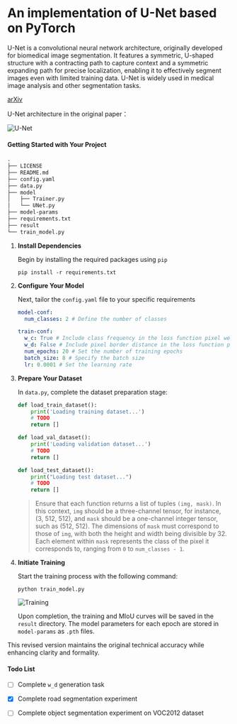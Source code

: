 # An implementation of U-Net based on PyTorch

U-Net is a convolutional neural network architecture, originally developed for biomedical image segmentation. It features a symmetric, U-shaped structure with a contracting path to capture context and a symmetric expanding path for precise localization, enabling it to effectively segment images even with limited training data. U-Net is widely used in medical image analysis and other segmentation tasks.

[arXiv](https://arxiv.org/abs/1505.04597)

U-Net architecture in the original paper：

![U-Net](https://typora-1313035735.cos.ap-nanjing.myqcloud.com/img/2024-01-20-144614.png)

#### Getting Started with Your Project

```txt
.
├── LICENSE
├── README.md
├── config.yaml
├── data.py
├── model
│   ├── Trainer.py
│   └── UNet.py
├── model-params
├── requirements.txt
├── result
└── train_model.py
```

1. **Install Dependencies**

   Begin by installing the required packages using `pip`

   ```shell
   pip install -r requirements.txt
   ```

2. **Configure Your Model**

   Next, tailor the `config.yaml` file to your specific requirements

   ```yaml
   model-conf:
     num_classes: 2 # Define the number of classes
   
   train-conf:
     w_c: True # Include class frequency in the loss function pixel weight
     w_d: False # Include pixel border distance in the loss function pixel weight (TODO)
     num_epochs: 20 # Set the number of training epochs
     batch_size: 8 # Specify the batch size
     lr: 0.0001 # Set the learning rate
   ```

3. **Prepare Your Dataset**

   In `data.py`, complete the dataset preparation stage:

   ```python
   def load_train_dataset():
       print('Loading training dataset...')
       # TODO
       return []
   
   def load_val_dataset():
       print('Loading validation dataset...')
       # TODO
       return []
   
   def load_test_dataset():
       print("Loading test dataset...")
       # TODO
       return []
   ```

   > Ensure that each function returns a list of tuples `(img, mask)`. In this context, `img` should be a three-channel tensor, for instance, (3, 512, 512), and `mask` should be a one-channel integer tensor, such as (512, 512). The dimensions of `mask` must correspond to those of `img`, with both the height and width being divisible by 32. Each element within `mask` represents the class of the pixel it corresponds to, ranging from `0` to `num_classes - 1`.

4. **Initiate Training**

   Start the training process with the following command:

   ```shell
   python train_model.py
   ```

   ![Training](https://typora-1313035735.cos.ap-nanjing.myqcloud.com/img/2024-01-20-153145.png)

   Upon completion, the training and MIoU curves will be saved in the `result` directory. The model parameters for each epoch are stored in `model-params` as `.pth` files.

This revised version maintains the original technical accuracy while enhancing clarity and formality.



#### Todo List

- [ ] Complete `w_d` generation task

- [x] Complete road segmentation experiment

- [ ] Complete object segmentation experiment on VOC2012 dataset

	

